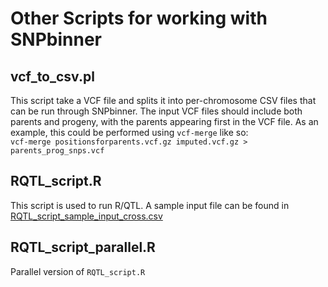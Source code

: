 # Other Scripts for working with SNPbinner  


## vcf\_to\_csv.pl  


This script take a VCF file and splits it into per-chromosome CSV files that can be run through SNPbinner. The input VCF files should include both parents and progeny, with the parents appearing first in the VCF file. As an example, this could be performed using `vcf-merge` like so:  
```vcf-merge positionsforparents.vcf.gz imputed.vcf.gz > parents_prog_snps.vcf```

## RQTL_script.R

This script is used to run R/QTL. A sample input file can be found in [RQTL\_script\_sample\_input\_cross.csv](./RQTL_script_sample_input_cross.csv)

## RQTL_script_parallel.R

Parallel version of `RQTL_script.R`
